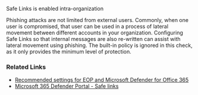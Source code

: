 Safe Links is enabled intra-organization

Phishing attacks are not limited from external users. Commonly, when one user is compromised, that user can be used in a process of lateral movement between different accounts in your organization. Configuring Safe Links so that internal messages are also re-written can assist with lateral movement using phishing. The built-in policy is ignored in this check, as it only provides the minimum level of protection.

### Related Links

* [Recommended settings for EOP and Microsoft Defender for Office 365](https://aka.ms/orca-atpp-docs-7) 
* [Microsoft 365 Defender Portal - Safe links](https://security.microsoft.com/safelinksv2)
